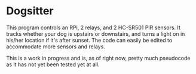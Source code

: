 # Dogsitter
This program controls an RPi, 2 relays, and 2 HC-SR501 PIR sensors. It tracks whether your dog is upstairs or downstairs, and turns a light on in his/her location if it's after sunset. The code can easily be edited to accommodate more sensors and relays.

This is a work in progress and is, as of right now, pretty much pseudocode as it has not yet been tested yet at all.
